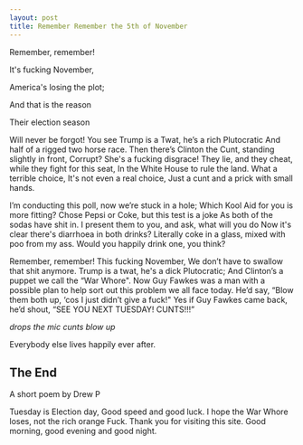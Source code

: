 ```yaml
---
layout: post
title: Remember Remember the 5th of November
---
```


<p>Remember, remember! </p>
<p>It's fucking November, </p>
<p>America's losing the plot;</p>
<p>And that is the reason</p>
<p>Their election season</p>
Will never be forgot!
You see Trump is a Twat, he’s a rich Plutocratic
And half of a rigged two horse race.
Then there’s Clinton the Cunt, standing slightly in front,
Corrupt? She's a fucking disgrace! <!--more-->
They lie, and they cheat, while they fight for this seat,
In the White House to rule the land.
What a terrible choice,
It's not even a real choice,
Just a cunt and a prick with small hands.


I’m conducting this poll, now we’re stuck in a hole;
Which Kool Aid for you is more fitting?
Chose Pepsi or Coke, but this test is a joke 
As both of the sodas have shit in.
I present them to you, and ask, what will you do
Now it's clear there's diarrhoea in both drinks?
Literally coke in a glass, mixed with poo from my ass.
Would you happily drink one, you think?


Remember, remember!
This fucking November, 
We don’t have to swallow that shit anymore.
Trump is a twat, he's a dick Plutocratic;
And Clinton’s a puppet we call the “War Whore". 
Now Guy Fawkes was a man with a possible plan
to help sort out this problem we all face today.
He’d say, “Blow them both up, ‘cos I just didn’t give a fuck!"
Yes if Guy Fawkes came back, he’d shout, “SEE YOU NEXT TUESDAY! 
CUNTS!!!”

*drops the mic*
*cunts blow up*


Everybody else lives happily ever after. 


## The End


A short poem by Drew P 

Tuesday is Election day, Good speed and good luck.
I hope the War Whore loses, not the rich orange Fuck. 
Thank you for visiting this site. 
Good morning, good evening and good night. 
